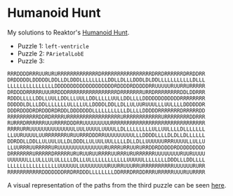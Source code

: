 # Humanoid Hunt

My solutions to Reaktor's [Humanoid Hunt](https://hunt.reaktor.com/).

* Puzzle 1: `left-ventricle`
* Puzzle 2: `PArietalLobE`
* Puzzle 3:

```
RRRDDDDRRRUURURURRRRRRRRRRRRRDRRRRRRRRRRRRRRRRDRRDRRRRRRDRRDDRR
DRDDDDDLDDDDDLDDLLDLDDDLLLLLLLLLDDLLDLLLDDDLDLDDLLLLLLLLLLLDLLL
LLLLLLLLLLLLLLLDDDDDDDDDDDDDDDDDDDRDDDDRDDDDDRRUUUUURUURRURRRRR
DRDDDDRRRRRUUURRDDDRRRRRRRRRRRRRRRRDRRRRRRRURRDRRRRRRRRDDLDDRRR
RDDDLLLLLDDLLUULLDDLLLUULLDDLLLLLUULLDDLLLLDDDDDDDDDDDDRRRRRRRR
DDDDDLDLLLDDLLLLLLLULLLLULLDDDDLDDLLDLLULUURUUULLLUULLLLDDDDDDR
DDDRDDDDRDRDDDRDRDDLDDDDDDDLLLLLLLLLLLDLLLLDDDDDRRRRRRRDRRRRRDD
RRRRRRRRRRDDRDRRRRURRRRRRRRRRRRRRRRRURRRRRRRRRRRRURRRRRRRRDDRRR
RURRRDRRRRRRUUURRRRDDDRRUUUUUUUUURRRRRRRRRRRRRRRRRRRRRRRRRRRRRR
RRRRURRUUUUUUUUUUUUUULUULUUUULUUUULLDLLLLLLLLLULLUULLLLDLLLLLLL
LLUURUUUULUURRRRRRRURUURRRDDDRRUUUUUUUUULLLDDDDLLLLDLDLLDLLLLLL
DDRDDLLDDLLULUULULLDLDDDLLULUULUULLLLLDLLDLLUUUUUURRRUUUULLULLU
LLUURRRUURRRRRURUUUUUUUUUUUUUUURURRRURRUURURRDDRDDDDDRDDDDDDDDD
DRRRRRRRURRRRRDRRRRRURURUURUURRRRUURRRURURRRRRRUUUUUUUURUURUUUU
UUUUUULLLULLLULULLLLLDLLLULLLLLLLLLLLLUUUUULLLLLLLLDDDLLLDDLLLL
LLLLLLLLLLLLLLLLUUUUUULUUUUUUUUURUURRUUURRURRRRRRRRRRUUUUUURURR
RRRRRRRRRRRDDDDDDDRRDRRDDDLLLLLLLLDDRRRDRRDDRRRURRRRRUUURUURRRR
```

A visual representation of the paths from the third puzzle can be seen [here](https://github.com/michaeljgallagher/reaktor-puzzle/blob/main/neural_paths.txt).
